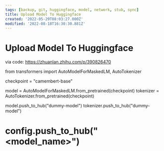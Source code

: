 ```yaml
---
tags: [backup, git, huggingface, model, network, stub, sync]
title: Upload Model To Huggingface
created: '2022-05-29T08:03:27.000Z'
modified: '2022-08-18T16:30:30.881Z'
---
```


# Upload Model To Huggingface

via code:
 https://zhuanlan.zhihu.com/p/390826470

from transformers import AutoModelForMaskedLM, AutoTokenizer

checkpoint = "camembert-base"

model = AutoModelForMaskedLM.from_pretrained(checkpoint)
tokenizer = AutoTokenizer.from_pretrained(checkpoint)

model.push_to_hub("dummy-model")
tokenizer.push_to_hub("dummy-model")
# config.push_to_hub("<model_name>")

